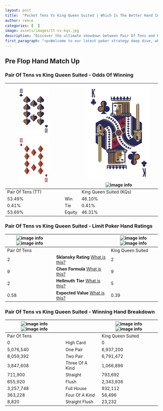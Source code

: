 ```yaml
---
layout: post
title:  "Pocket Tens Vs King Queen Suited | Which Is The Better Hand In Poker? A Complete Guide"
author: reece
categories: [  ]
image: assets/images/tt-vs-kqs.jpg
description: "Discover the ultimate showdown between Pair Of Tens and King Queen Suited in poker! Uncover the odds, strategies, and scenarios where one hand triumphs over the other. Get ready to up your poker game with this thrilling analysis."
first_paragraph: "<p>Welcome to our latest poker strategy deep dive, where we're pitting two distinct hands against each other in a high-stakes showdown: Pair Of Tens vs King Queen Suited.</p><p>In the dynamic world of poker, every decision counts, and knowing which hand holds the upper hand is key to your success at the table.</p><p>In this article, we'll dissect these two hands, explore the scenarios where one dominates the other, and equip you with the knowledge to make strategic choices that can tip the odds in your favor.</p><p>Get ready to unravel the intriguing dynamics of these poker hands and elevate your game to new heights.</p>"
---
```




[comment]: # (sp0)

## Pre Flop Hand Match Up

<div class="table hand-ratings" markdown="1"> 



### Pair Of Tens vs King Queen Suited - Odds Of Winning


    
| ![image info](assets/images/hand1/T.png) ![image info](assets/images/hand1/to.png) |  | ![image info](assets/images/hand2/K.png) ![image info](assets/images/hand2/qs.png) |
| -------- | -------- | -------- |
| Pair Of Tens (TT) |  | King Queen Suited (KQs) |
| 53.49% | Win | 46.10% |
| 0.41% | Tie | 0.41% |
| 53.69% | Equity | 46.31% |




[comment]: # (sp1)



### Pair Of Tens vs King Queen Suited - Limit Poker Hand Ratings


    
| ![image info](https://www.riverpairs.com/assets/images/hand1/T.png) ![image info](https://www.riverpairs.com/assets/images/hand1/to.png) |  | ![image info](https://www.riverpairs.com/assets/images/hand2/K.png) ![image info](https://www.riverpairs.com/assets/images/hand2/qs.png) |
| -------- | -------- | -------- |
| Pair Of Tens |  | King Queen Suited |
| 2 | **Sklansky Rating** [What is this?](/sklansky-rating-explained) | 2 |
| 9 | **Chen Formula** [What is this?](/chen-formula-explained) | 9 |
| 2 | **Hellmuth Tier** [What is this?](/Hellmuth-tier-explained) | 5 |
| 0.58 | **Expected Value** [What is this?](/expected-value-explained) | 0.39 |




[comment]: # (sp2)



### Pair Of Tens vs King Queen Suited - Winning Hand Breakdown


    
| ![image info](https://www.riverpairs.com/assets/images/hand1/T.png) ![image info](https://www.riverpairs.com/assets/images/hand1/to.png) |  | ![image info](https://www.riverpairs.com/assets/images/hand2/K.png) ![image info](https://www.riverpairs.com/assets/images/hand2/qs.png) |
| -------- | -------- | -------- |
| Pair Of Tens |  | King Queen Suited |
| 0 | High Card | 0 |
| 5,076,540 | One Pair | 6,937,200 |
| 8,059,392 | Two Pair | 6,791,472 |
| 3,847,608 | Three Of A Kind | 1,066,896 |
| 711,900 | Straight | 793,692 |
| 655,920 | Flush | 2,343,936 |
| 3,257,748 | Full House | 932,112 |
| 363,228 | Four Of A Kind | 56,496 |
| 8,820 | Straight Flush | 23,232 |




[comment]: # (sp3)



</div>

[comment]: # (sp4)



[comment]: # (sp5)

